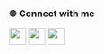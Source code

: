 ### 🌐 Connect with me

[<img src="https://cdn.jsdelivr.net/npm/simple-icons@v3/icons/linkedin.svg" width="30" height="30"/>](https://www.linkedin.com/in/abhikaran-bhagat-402464362)
[<img src="https://cdn.jsdelivr.net/npm/simple-icons@v3/icons/x.svg" width="30" height="30"/>](https://x.com/AbhikaranBhagat?t=CMQqRVEu6U__aLc43S4a5w&s=08)
[<img src="https://cdn.jsdelivr.net/npm/simple-icons@v3/icons/github.svg" width="30" height="30"/>](https://github.com/officialabhiak62-max)
